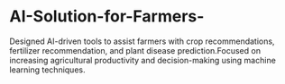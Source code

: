 # AI-Solution-for-Farmers-
Designed AI-driven tools to assist farmers with crop recommendations, fertilizer recommendation, and plant disease prediction.Focused on increasing agricultural productivity and decision-making using machine learning techniques.
